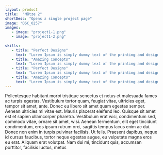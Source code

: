 ```yaml
---
layout: product
title:  "Mütze 2"
shortDesc: "Opens a single project page"
image: "DSC_0257"
images:
   - image: "project1-1.png"
   - image: "project1-2.png"
   
skills:
   - title: "Perfect Designs"
     text: "Lorem Ipsum is simply dummy text of the printing and design."
   - title: "Amazing Concepts"
     text: "Lorem Ipsum is simply dummy text of the printing and design."
   - title: "Perfect Designs"
     text: "Lorem Ipsum is simply dummy text of the printing and design."
   - title: "Amazing Concepts"
     text: "Lorem Ipsum is simply dummy text of the printing and design."
---
```


Pellentesque habitant morbi tristique senectus et netus et malesuada fames ac turpis egestas. Vestibulum tortor quam, feugiat vitae, ultricies eget, tempor sit amet, ante. Donec eu libero sit amet quam egestas semper. Aenean ultricies mi vitae est. Mauris placerat eleifend leo. Quisque sit amet est et sapien ullamcorper pharetra.
Vestibulum erat wisi, condimentum sed, commodo vitae, ornare sit amet, wisi. Aenean fermentum, elit eget tincidunt condimentum, eros ipsum rutrum orci, sagittis tempus lacus enim ac dui. Donec non enim in turpis pulvinar facilisis. Ut felis. Praesent dapibus, neque id cursus faucibus, tortor neque egestas augue, eu vulputate magna eros eu erat. Aliquam erat volutpat.
Nam dui mi, tincidunt quis, accumsan porttitor, facilisis luctus, metus